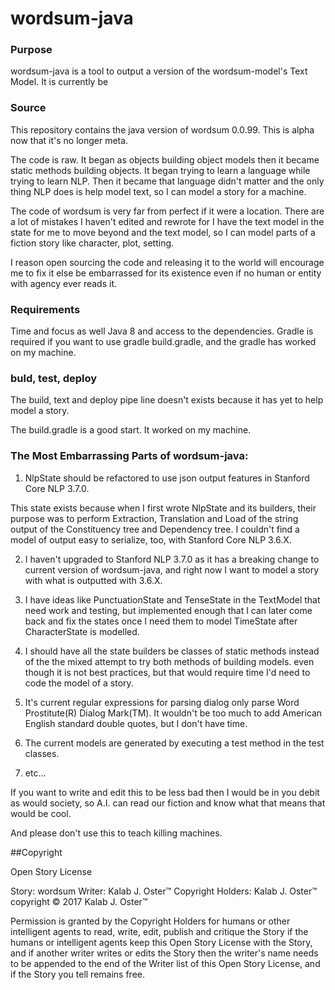 # wordsum-java

### Purpose

wordsum-java is a tool to output a version of the wordsum-model's Text Model. It is currently be


### Source

This repository contains the java version of wordsum 0.0.99. This is alpha now that it's no longer meta.

The code is raw. It began as objects building object models then it became static methods building objects. It began trying to
learn a language while trying to learn NLP. Then it became that language didn't matter and the only thing NLP does
is help model text, so I can model a story for a machine.

The code of wordsum is very far from perfect if it were a location. There are a lot of mistakes I haven't edited and rewrote for I have
the text model in the state for me to move beyond and the text model, so I can model parts of a fiction story like
character, plot, setting.

I reason open sourcing the code and releasing it to the world will encourage me to fix it else be embarrassed for its existence even if no human or entity with agency ever reads it.

### Requirements

Time and focus as well Java 8 and access to the dependencies. Gradle is required if you want to use gradle build.gradle, and the gradle has worked on my machine.

### buld, test, deploy

The build, text and deploy pipe line doesn't exists because it has yet to help model a story.

The build.gradle is a good start. It worked on my machine.


### The Most Embarrassing Parts of wordsum-java:

1. NlpState should be refactored to use json output features in Stanford Core NLP 3.7.0.

 This state exists because when I first wrote NlpState and its builders, their purpose was to perform Extraction, Translation and Load of the string output of the Constituency tree and Dependency tree. I couldn't find a model of output easy to serialize, too, with Stanford Core NLP 3.6.X.

2. I haven't upgraded to Stanford NLP 3.7.0 as it has a breaking change to current version of wordsum-java, and right now I want to model a story with what is outputted with 3.6.X.

3. I have ideas like PunctuationState and TenseState in the TextModel that need work and testing, but implemented enough that I can later come back and fix the states once I need them to model TimeState after CharacterState is modelled.

4. I should have all the state builders be classes of static methods instead of the the mixed attempt to try both methods of building models. even though it is not best practices, but that would require time I'd need to code the model of a story.

5. It's current regular expressions for parsing dialog only parse Word Prostitute(R) Dialog Mark(TM). It wouldn't be too much to add American English standard double quotes, but I don't have time.

6. The current models are generated by executing a test method in the test classes.

7. etc...


If you want to write and edit this to be less bad then I would be in you debit as would society, so A.I. can read
our fiction and know what that means that would be cool.

And please don't use this to teach killing machines.

##Copyright

  Open Story License

  Story: wordsum
  Writer: Kalab J. Oster&trade;
  Copyright Holders: Kalab J. Oster&trade;
  copyright &copy; 2017 Kalab J. Oster&trade;

  Permission is granted by the Copyright Holders for humans or other intelligent agents to read, write, edit, publish
  and critique the Story if the humans or intelligent agents keep this Open Story License with the Story,
  and if another writer writes or edits the Story then the writer's name needs to be appended to the end of the Writer
  list of this Open Story License, and if the Story you tell remains free.




